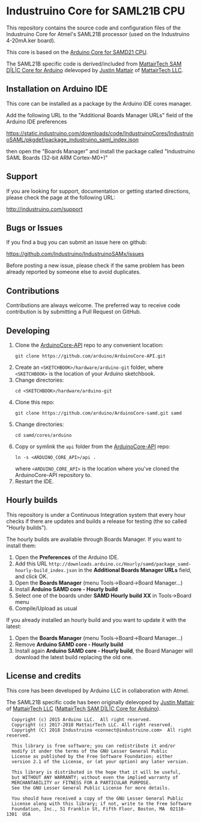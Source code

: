 # Industruino Core for SAML21B CPU

This repository contains the source code and configuration files of the Industruino Core
for Atmel's SAML21B processor (used on the Industruino 4-20mA.ker board).

This core is based on the [Arduino Core for SAMD21 CPU](https://github.com/arduino/ArduinoCore-samd).

The SAML21B specific code is derived/included from [MattairTech SAM D|L|C Core for Arduino](https://github.com/mattairtech/ArduinoCore-samd) delevoped by [Justin Mattair](https://github.com/mattairtech) of [MattairTech LLC](https://www.mattairtech.com).

## Installation on Arduino IDE

This core can be installed as a package by the Arduino IDE cores manager.

Add the following URL to the "Additional Boards Manager URLs" field of the Arduino IDE preferences

https://static.industruino.com/downloads/code/IndustruinoCores/IndustruinoSAML/pkgdef/package_industruino_saml_index.json

then open the "Boards Manager" and install the package called "Industruino SAML Boards (32-bit ARM Cortex-M0+)"

## Support

If you are looking for support, documentation or getting started directions, please check the page at the following URL:

http://industruino.com/support

## Bugs or Issues

If you find a bug you can submit an issue here on github:

https://github.com/Industruino/IndustruinoSAMx/issues

Before posting a new issue, please check if the same problem has been already reported by someone else
to avoid duplicates.

## Contributions

Contributions are always welcome. The preferred way to receive code contribution is by submitting a
Pull Request on GitHub.

## Developing

1. Clone the [ArduinoCore-API](https://github.com/arduino/ArduinoCore-API) repo to any convenient location:
   ```
   git clone https://github.com/arduino/ArduinoCore-API.git
   ```
1. Create an `<SKETCHBOOK>/hardware/arduino-git` folder, where `<SKETCHBOOK>` is the location of your
  Arduino sketchbook.
1. Change directories:
   ```
   cd <SKETCHBOOK>/hardware/arduino-git
   ```
1. Clone this repo:
   ```
   git clone https://github.com/arduino/ArduinoCore-samd.git samd
   ```
1. Change directories:
   ```
   cd samd/cores/arduino
   ```
1. Copy or symlink the `api` folder from the [ArduinoCore-API](https://github.com/arduino/ArduinoCore-API) repo:
   ```
   ln -s <ARDUINO_CORE_API>/api .
   ```
   where `<ARDUINO_CORE_API>` is the location where you've cloned the ArduinoCore-API repository to.
1. Restart the IDE.

## Hourly builds

This repository is under a Continuous Integration system that every hour checks if there are updates and
builds a release for testing (the so called "Hourly builds").

The hourly builds are available through Boards Manager. If you want to install them:
  1. Open the **Preferences** of the Arduino IDE.
  2. Add this URL `http://downloads.arduino.cc/Hourly/samd/package_samd-hourly-build_index.json` in the **Additional Boards Manager URLs** field, and click OK.
  3. Open the **Boards Manager** (menu Tools->Board->Board Manager...)
  4. Install **Arduino SAMD core - Hourly build**
  5. Select one of the boards under **SAMD Hourly build XX** in Tools->Board menu
  6. Compile/Upload as usual

If you already installed an hourly build and you want to update it with the latest:
  1. Open the **Boards Manager** (menu Tools->Board->Board Manager...)
  2. Remove **Arduino SAMD core - Hourly build**
  3. Install again **Arduino SAMD core - Hourly build**, the Board Manager will download the latest build replacing the old one.

## License and credits

This core has been developed by Arduino LLC in collaboration with Atmel.

The SAML21B specific code has been originally delevoped by [Justin Mattair](https://github.com/mattairtech) of [MattairTech LLC](https://www.mattairtech.com) ([MattairTech SAM D|L|C Core for Arduino](https://github.com/mattairtech/ArduinoCore-samd)).

```
  Copyright (c) 2015 Arduino LLC.  All right reserved.
  Copyright (c) 2017-2018 MattairTech LLC. All right reserved.
  Copyright (C) 2018 Industruino <connect@industruino.com>  All right reserved.

  This library is free software; you can redistribute it and/or
  modify it under the terms of the GNU Lesser General Public
  License as published by the Free Software Foundation; either
  version 2.1 of the License, or (at your option) any later version.

  This library is distributed in the hope that it will be useful,
  but WITHOUT ANY WARRANTY; without even the implied warranty of
  MERCHANTABILITY or FITNESS FOR A PARTICULAR PURPOSE.
  See the GNU Lesser General Public License for more details.

  You should have received a copy of the GNU Lesser General Public
  License along with this library; if not, write to the Free Software
  Foundation, Inc., 51 Franklin St, Fifth Floor, Boston, MA  02110-1301  USA
```
